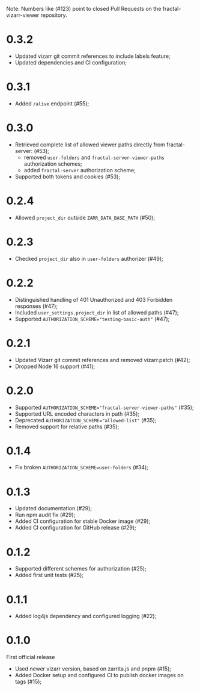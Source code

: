 Note: Numbers like (#123) point to closed Pull Requests on the fractal-vizarr-viewer repository.

# 0.3.2

* Updated vizarr git commit references to include labels feature;
* Updated dependencies and CI configuration;

# 0.3.1

* Added `/alive` endpoint (\#55);

# 0.3.0

* Retrieved complete list of allowed viewer paths directly from fractal-server: (\#53);
    * removed `user-folders` and `fractal-server-viewer-paths` authorization schemes;
    * added `fractal-server` authorization scheme;
* Supported both tokens and cookies (\#53);

# 0.2.4

* Allowed `project_dir` outside `ZARR_DATA_BASE_PATH` (\#50);

# 0.2.3

* Checked `project_dir` also in `user-folders` authorizer (\#49);

# 0.2.2

* Distinguished handling of 401 Unauthorized and 403 Forbidden responses (\#47);
* Included `user_settings.project_dir` in list of allowed paths (\#47);
* Supported `AUTHORIZATION_SCHEME="testing-basic-auth"` (\#47);

# 0.2.1

* Updated Vizarr git commit references and removed vizarr.patch (\#42);
* Dropped Node 16 support (\#41);

# 0.2.0

* Supported `AUTHORIZATION_SCHEME="fractal-server-viewer-paths"` (\#35);
* Supported URL encoded characters in path (\#35);
* Deprecated `AUTHORIZATION_SCHEME="allowed-list"` (\#35);
* Removed support for relative paths (\#35);

# 0.1.4

* Fix broken `AUTHORIZATION_SCHEME=user-folders` (\#34);

# 0.1.3

* Updated documentation (\#29);
* Run npm audit fix (\#29);
* Added CI configuration for stable Docker image (\#29);
* Added CI configuration for GitHub release (\#29);

# 0.1.2

* Supported different schemes for authorization (\#25);
* Added first unit tests (\#25);

# 0.1.1

* Added log4js dependency and configured logging (\#22);

# 0.1.0

First official release

* Used newer vizarr version, based on zarrita.js and pnpm (\#15);
* Added Docker setup and configured CI to publish docker images on tags (\#15);
